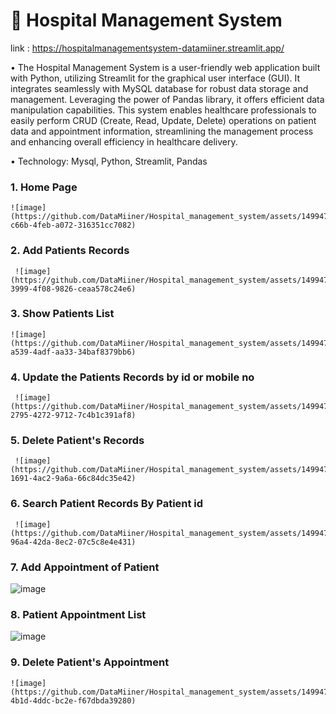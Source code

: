 <h1>🏥 Hospital Management System</h1>

link :  https://hospitalmanagementsystem-datamiiner.streamlit.app/

• The Hospital Management System is a user-friendly web application built with Python, utilizing Streamlit for the graphical user interface (GUI). 
  It integrates seamlessly with MySQL database for robust data storage and management. Leveraging the power of Pandas library, it offers efficient data manipulation capabilities.
  This system enables healthcare professionals to easily perform CRUD (Create, Read, Update, Delete) operations on patient data and appointment information, 
  streamlining the management process and enhancing overall efficiency in healthcare delivery.

• Technology: Mysql, Python, Streamlit, Pandas

<h3>1. Home Page</h3>
   
    ![image](https://github.com/DataMiiner/Hospital_management_system/assets/149947298/7adbf2da-c66b-4feb-a072-316351cc7082)

<h3>2. Add Patients Records</h3>

     ![image](https://github.com/DataMiiner/Hospital_management_system/assets/149947298/38144d1e-3999-4f08-9826-ceaa578c24e6)

<h3>3. Show Patients List</h3>

    ![image](https://github.com/DataMiiner/Hospital_management_system/assets/149947298/5c80306d-a539-4adf-aa33-34baf8379bb6)

<h3>4. Update the Patients Records by id or mobile no</h3>

     ![image](https://github.com/DataMiiner/Hospital_management_system/assets/149947298/0a7afb5b-2795-4272-9712-7c4b1c391af8)

<h3>5. Delete Patient's Records</h3>

     ![image](https://github.com/DataMiiner/Hospital_management_system/assets/149947298/248481ab-1691-4ac2-9a6a-66c84dc35e42)

<h3>6. Search Patient Records By Patient id</h3>

     ![image](https://github.com/DataMiiner/Hospital_management_system/assets/149947298/c4ea867d-96a4-42da-8ec2-07c5c8e4e431)

<h3>7. Add Appointment of Patient</h3>

   ![image](https://github.com/DataMiiner/Hospital_management_system/assets/149947298/ba95dd1c-4356-4dec-bc60-edab61f136d8)

<h3>8. Patient Appointment List</h3>

   ![image](https://github.com/DataMiiner/Hospital_management_system/assets/149947298/e5de9e82-0d95-48af-bcef-b854ce714ecd)

<h3>9. Delete Patient's Appointment</h3>

    ![image](https://github.com/DataMiiner/Hospital_management_system/assets/149947298/5a3960cf-4b1d-4ddc-bc2e-f67dbda39280)




    

